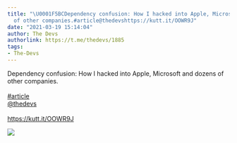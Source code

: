 ```yaml
---
title: "\U0001F5BCDependency confusion: How I hacked into Apple, Microsoft and dozens
  of other companies.#article@thedevshttps://kutt.it/OOWR9J"
date: "2021-03-19 15:14:04"
author: The Devs
authorlink: https://t.me/thedevs/1885
tags:
- The-Devs
---
```

<p>Dependency confusion: How I hacked into Apple, Microsoft and dozens of other companies.<br><br><a href="https://t.me/thedevs/1885?q=%23article">#article</a><br><a href="https://t.me/thedevs" target="_blank">@thedevs</a><br><br><a href="https://kutt.it/OOWR9J" target="_blank" rel="noopener">https://kutt.it/OOWR9J</a></p><img src="https://cdn4.telesco.pe/file/ch_LhE41HQ6AP9xGJzglVeFIBsgxqAVDPB1W6uKxLYZmZrt9zHhVgYnDS2F06y8k3BboL3x1SWrKubL5SSttZhw8VGcyqnJWcg4xb8lEYURaM-KkmKICJIEcXliA13d7canxNp9eGNEhtnJxJcFUMHFy4kMlGYbFON6bFWGyF82uoRH-Z8eTE-dD2iJCTMBWRMlStXOC9RK19BGMbQYe6bQqxvKmx5uF4tNwdjRNTox1wC7TWUaukUUr-tCvxJ1gglRsdyfIPfFdJ0GDNOgR4ppSBSRUAavR2xLe4ZzRebYLiBc2Db7TOS5i3r81qMRk-abMIWhl3R8hZ8-uuF5uBA.jpg" referrerpolicy="no-referrer">